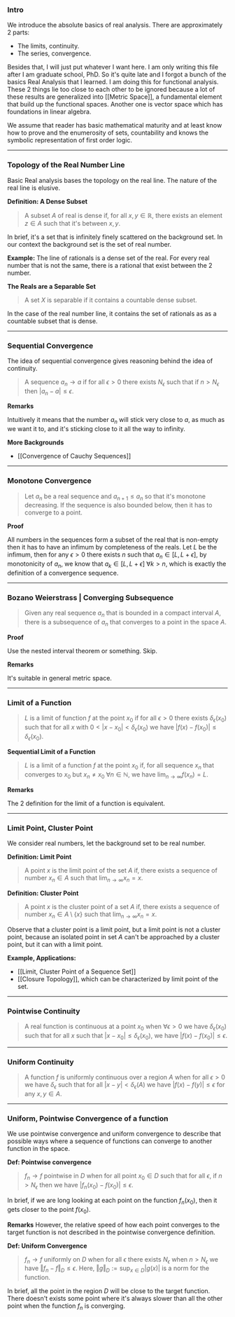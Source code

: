### **Intro**

We introduce the absolute basics of real analysis. There are approximately 2 parts: 
- The limits, continuity.
- The series, convergence. 

Besides that, I will just put whatever I want here. I am only writing this file after I am graduate school, PhD. So it's quite late and I forgot a bunch of the basics Real Analysis that I learned. I am doing this for functional analysis. These 2 things lie too close to each other to be ignored because a lot of these results are generalized into [[Metric Space]], a fundamental element that build up the functional spaces. Another one is vector space which has foundations in linear algebra. 

We assume that reader has basic mathematical maturity and at least know how to prove and the enumerosity of sets, countability and knows the symbolic representation of first order logic. 


---
### **Topology of the Real Number Line**
Basic Real analysis bases the topology on the real line. The nature of the real line is elusive. 

**Definition: A Dense Subset**
> A subset $A$ of real is dense if, for all $x, y \in \mathbb R$, there exists an element $z\in A$ such that it's between $x, y$. 

In brief, it's a set that is infinitely finely scattered on the background set. In our context the background set is the set of real number. 

**Example:** 
The line of rationals is a dense set of the real. For every real number that is not the same, there is a rational that exist between the 2 number. 

**The Reals are a Separable Set**

> A set $X$ is separable if it contains a countable dense subset. 

In the case of the real number line, it contains the set of rationals as as a countable subset that is dense. 

---
### **Sequential Convergence**

The idea of sequential convergence gives reasoning behind the idea of continuity. 

> A sequence $a_n\rightarrow a$ if for all $\epsilon > 0$ there exists $N_\epsilon$ such that if $n > N_\epsilon$ then $|a_n - a|\le \epsilon$. 

**Remarks**

Intuitively it means that the number $a_n$ will stick very close to $a$, as much as we want it to, and it's sticking close to it all the way to infinity.

**More Backgrounds**

* [[Convergence of Cauchy Sequences]]

---
### **Monotone Convergence**

> Let $a_n$ be a real sequence and $a_{n + 1}\le a_n$ so that it's monotone decreasing. If the sequence is also bounded below, then it has to converge to a point. 

**Proof**

All numbers in the sequences form a subset of the real that is non-empty then it has to have an infimum by completeness of the reals. Let $L$ be the infimum, then for any $\epsilon > 0$ there exists $n$ such that $a_n \in [L, L + \epsilon]$, by monotonicity of $a_n$, we know that $a_k \in [L, L + \epsilon]\;\forall k > n$, which is exactly the definition of a convergence sequence. 

---
### **Bozano Weierstrass | Converging Subsequence**

> Given any real sequence $a_n$ that is bounded in a compact interval $A$, there is a subsequence of $a_n$ that converges to a point in the space $A$. 

**Proof**

Use the nested interval theorem or something. Skip. 

**Remarks**

It's suitable in general metric space. 


---
### **Limit of a Function**

> $L$ is a limit of function $f$ at the point $x_0$ if for all $\epsilon > 0$ there exists $\delta_\epsilon(x_0)$ such that for all $x$ with $0 < |x - x_0|< \delta_\epsilon(x_0)$ we have $|f(x) - f(x_0)| \le \delta_\epsilon(x_0)$. 

**Sequential Limit of a Function**

> $L$ is a limit of a function $f$ at the point $x_0$ if, for all sequence $x_n$ that converges to $x_0$ but $x_n\neq x_0\;\forall n \in \mathbb N$, we have $\lim_{n\rightarrow \infty}f(x_n) = L$. 

**Remarks**

The 2 definition for the limit of a function is equivalent. 

---
### **Limit Point, Cluster Point**

We consider real numbers, let the background set to be real number. 

**Definition: Limit Point**
> A point $x$ is the limit point of the set $A$ if, there exists a sequence of number $x_n\in A$ such that $\lim_{n\rightarrow \infty} x_n = x$. 
>

**Definition: Cluster Point**
> A point $x$ is the cluster point of a set $A$ if, there exists a sequence of number $x_n\in A\setminus \{x\}$ such that $\lim_{n\rightarrow \infty}x_n = x$. 

Observe that a cluster point is a limit point, but a limit point is not a cluster point, because an isolated point in set $A$ can't be approached by a cluster point, but it can with a limit point. 


**Example, Applications:**

* [[Limit, Cluster Point of a Sequence Set]]
* [[Closure Topology]], which can be characterized by limit point of the set. 

---
### **Pointwise Continuity**

> A real function is continuous at a point $x_0$ when $\forall \epsilon > 0$ we have $\delta_\epsilon(x_0)$ such that for all $x$ such that $|x - x_0|\le \delta_\epsilon(x_0)$, we have $|f(x) - f(x_0)| \le \epsilon$. 


---
### **Uniform Continuity**

> A function $f$ is uniformly continuous over a region $A$ when for all $\epsilon > 0$ we have $\delta_\epsilon$ such that for all $|x - y|< \delta_\epsilon(A)$ we have $|f(x) - f(y)| \le \epsilon$ for any $x, y\in A$. 


---
### **Uniform, Pointwise Convergence of a function**

We use pointwise convergence and uniform convergence to describe that possible ways where a sequence of functions can converge to another function in the space. 

**Def: Pointwise convergence**
> $f_n \rightarrow f$ pointwise in $D$ when for all point $x_0\in D$ such that for all $\epsilon$, if $n > N_\epsilon$ then we have $|f_n(x_0) - f(x_0)| \le \epsilon$. 

In brief, if we are long looking at each point on the function $f_n(x_0)$, then it gets closer to the point $f(x_0)$. 

**Remarks**
However, the relative speed of how each point converges to the target function is not described in the pointwise convergence definition. 


**Def: Uniform Convergence**

> $f_n \rightarrow f$ uniformly on $D$ when for all $\epsilon$ there exists $N_\epsilon$ when $n > N_\epsilon$ we have $\Vert f_n - f\Vert_D \le \epsilon$. Here, $\Vert g\Vert_D:= \sup_{x\in D}|g(x)|$ is a norm for the function. 

In brief, all the point in the region $D$ will be close to the target function. There doesn't exists some point where it's always slower than all the other point when the function $f_n$ is converging. 



